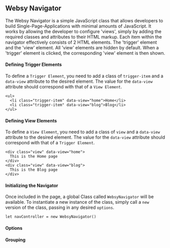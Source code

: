 ## Websy Navigator
The Websy Navigator is a simple JavaScript class that allows developers to build Single-Page-Applications with minimal amounts of JavaScript. It works by allowing the developer to configure 'views', simply by adding the required classes and attributes to their HTML markup. Each item within the navigator effectively consists of 2 HTML elements. The 'trigger' element and the 'view' element. All 'view' elements are hidden by default. When a 'trigger' element is clicked, the corresponding 'view' element is then shown.

#### Defining Trigger Elements
To define a `Trigger Element`, you need to add a class of `trigger-item` and a `data-view` attribute to the desired element. The value for the `data-view` attribute should correspond with that of a `View Element`.
```
<ul>
  <li class="trigger-item" data-view="home">Home</li>
  <li class="trigger-item" data-view="blog">Blog</li>
</ul>
```

#### Defining View Elements
To define a `View Element`, you need to add a class of `view` and a `data-view` attribute to the desired element. The value for the `data-view` attribute should correspond with that of a `Trigger Element`.
```
<div class="view" data-view="home">
  This is the Home page
</div>
<div class="view" data-view="blog">
  This is the Blog page
</div>
```

#### Initializing the Navigator
Once included in the page, a global Class called `WebsyNavigator` will be available. To instantiate a new instance of the class, simply call a `new` version of the class, passing in any desired `options`.
```
let navController = new WebsyNavigator()
```

#### Options


#### Grouping
